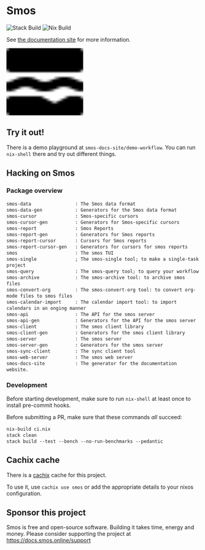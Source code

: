 # Smos

![Stack Build](https://github.com/NorfairKing/smos/workflows/Stack%20Build/badge.svg)
![Nix Build](https://github.com/NorfairKing/smos/workflows/Nix%20Build/badge.svg)

See [the documentation site](https://docs.smos.online) for more information.

<img src="smos-docs-site/content/assets/logo.svg" width="200" alt="logo"/>

## Try it out!

There is a demo playground at `smos-docs-site/demo-workflow`.
You can run `nix-shell` there and try out different things.

## Hacking on Smos

### Package overview

```
smos-data                : The Smos data format
smos-data-gen            : Generators for the Smos data format
smos-cursor              : Smos-specific cursors
smos-cursor-gen          : Generators for Smos-specific cursors
smos-report              : Smos Reports
smos-report-gen          : Generators for Smos reports
smos-report-cursor       : Cursors for Smos reports
smos-report-cursor-gen   : Generators for cursors for smos reports
smos                     : The smos TUI
smos-single              ; The smos-single tool; to make a single-task project
smos-query               : The smos-query tool; to query your workflow
smos-archive             : The smos-archive tool: to archive smos files
smos-convert-org         : The smos-convert-org tool: to convert org-mode files to smos files
smos-calendar-import     : The calendar import tool: to import calendars in an onging manner
smos-api                 : The API for the smos server
smos-api-gen             : Generators for the API for the smos server
smos-client              : The smos client library
smos-client-gen          : Generators for the smos client library
smos-server              : The smos server
smos-server-gen          : Generators for the smos server
smos-sync-client         : The sync client tool
smos-web-server          : The smos web server
smos-docs-site           : The generator for the documentation website.
```

### Development

Before starting development, make sure to run `nix-shell` at least once to install pre-commit hooks.

Before submitting a PR, make sure that these commands _all_ succeed:

```
nix-build ci.nix
stack clean
stack build --test --bench --no-run-benchmarks --pedantic
```

## Cachix cache

There is a [cachix](https://cachix.org) cache for this project.

To use it, use `cachix use smos` or add the appropriate details to your nixos configuration.


## Sponsor this project

Smos is free and open-source software.
Building it takes time, energy and money.
Please consider supporting the project at https://docs.smos.online/support

